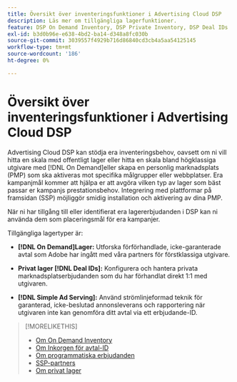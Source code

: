 ```yaml
---
title: Översikt över inventeringsfunktioner i Advertising Cloud DSP
description: Läs mer om tillgängliga lagerfunktioner.
feature: DSP On Demand Inventory, DSP Private Inventory, DSP Deal IDs
exl-id: b3d0b96e-e638-4bd2-ba14-d348a8fc030b
source-git-commit: 3039557f4929b716d86840cd3cb4a5aa54125145
workflow-type: tm+mt
source-wordcount: '186'
ht-degree: 0%

---
```


# Översikt över inventeringsfunktioner i Advertising Cloud DSP

Advertising Cloud DSP kan stödja era inventeringsbehov, oavsett om ni vill hitta en skala med offentligt lager eller hitta en skala bland högklassiga utgivare med [!DNL On Demand]eller skapa en personlig marknadsplats (PMP) som ska aktiveras mot specifika målgrupper eller webbplatser. Era kampanjmål kommer att hjälpa er att avgöra vilken typ av lager som bäst passar er kampanjs prestationsbehov. Integrering med plattformar på framsidan (SSP) möjliggör smidig installation och aktivering av dina PMP.

När ni har tillgång till eller identifierat era lagererbjudanden i DSP kan ni använda dem som placeringsmål för era kampanjer.

Tillgängliga lagertyper är:

* **[!DNL On Demand]Lager:** Utforska förförhandlade, icke-garanterade avtal som Adobe har ingått med våra partners för förstklassiga utgivare.

* **Privat lager [!DNL Deal IDs]:** Konfigurera och hantera privata marknadsplatserbjudanden som du har förhandlat direkt 1:1 med utgivaren.

* **[!DNL Simple Ad Serving]:** Använd strömlinjeformad teknik för garanterad, icke-beslutad annonsleverans och rapportering när utgivaren inte kan genomföra ditt avtal via ett erbjudande-ID.

>[!MORELIKETHIS]
>
>* [Om On Demand Inventory](on-demand-inventory-about.md)
>* [Om Inkorgen för avtal-ID](deal-id-inbox-about.md)
>* [Om programmatiska erbjudanden](programmatic-guaranteed-about.md)
>* [SSP-partners](ssp-partners.md)
>* [Om privat lager](private-inventory-about.md)

